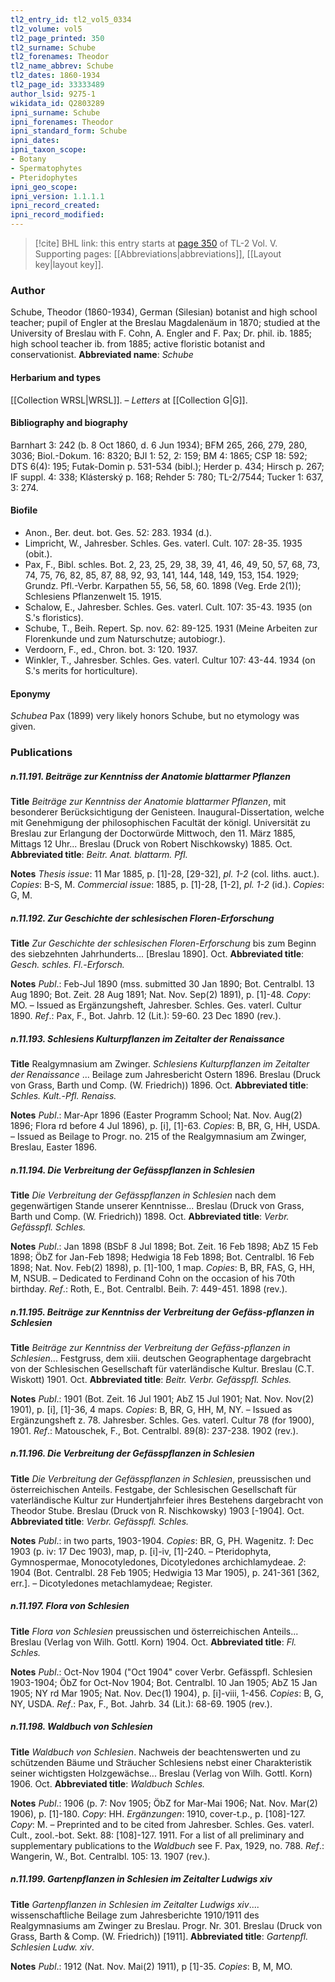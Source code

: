 ```yaml
---
tl2_entry_id: tl2_vol5_0334
tl2_volume: vol5
tl2_page_printed: 350
tl2_surname: Schube
tl2_forenames: Theodor
tl2_name_abbrev: Schube
tl2_dates: 1860-1934
tl2_page_id: 33333489
author_lsid: 9275-1
wikidata_id: Q2803289
ipni_surname: Schube
ipni_forenames: Theodor
ipni_standard_form: Schube
ipni_dates: 
ipni_taxon_scope: 
- Botany
- Spermatophytes
- Pteridophytes
ipni_geo_scope: 
ipni_version: 1.1.1.1
ipni_record_created: 
ipni_record_modified:
---
```



> [!cite] BHL link: this entry starts at [page 350](https://www.biodiversitylibrary.org/page/33333489) of TL-2 Vol. V.
> Supporting pages: [[Abbreviations|abbreviations]], [[Layout key|layout key]].

### Author

Schube, Theodor (1860-1934), German (Silesian) botanist and high school teacher; pupil of Engler at the Breslau Magdalenäum in 1870; studied at the University of Breslau with F. Cohn, A. Engler and F. Pax; Dr. phil. ib. 1885; high school teacher ib. from 1885; active floristic botanist and conservationist. 
**Abbreviated name**: *Schube*

#### Herbarium and types

[[Collection WRSL|WRSL]]. – *Letters* at [[Collection G|G]].

#### Bibliography and biography

Barnhart 3: 242 (b. 8 Oct 1860, d. 6 Jun 1934); BFM 265, 266, 279, 280, 3036; Biol.-Dokum. 16: 8320; BJI 1: 52, 2: 159; BM 4: 1865; CSP 18: 592; DTS 6(4): 195; Futak-Domin p. 531-534 (bibl.); Herder p. 434; Hirsch p. 267; IF suppl. 4: 338; Klásterský p. 168; Rehder 5: 780; TL-2/7544; Tucker 1: 637, 3: 274.

#### Biofile

- Anon., Ber. deut. bot. Ges. 52: 283. 1934 (d.).
- Limpricht, W., Jahresber. Schles. Ges. vaterl. Cult. 107: 28-35. 1935 (obit.).
- Pax, F., Bibl. schles. Bot. 2, 23, 25, 29, 38, 39, 41, 46, 49, 50, 57, 68, 73, 74, 75, 76, 82, 85, 87, 88, 92, 93, 141, 144, 148, 149, 153, 154. 1929; Grundz. Pfl.-Verbr. Karpathen 55, 56, 58, 60. 1898 (Veg. Erde 2(1)); Schlesiens Pflanzenwelt 15. 1915.
- Schalow, E., Jahresber. Schles. Ges. vaterl. Cult. 107: 35-43. 1935 (on S.'s floristics).
- Schube, T., Beih. Repert. Sp. nov. 62: 89-125. 1931 (Meine Arbeiten zur Florenkunde und zum Naturschutze; autobiogr.).
- Verdoorn, F., ed., Chron. bot. 3: 120. 1937.
- Winkler, T., Jahresber. Schles. Ges. vaterl. Cultur 107: 43-44. 1934 (on S.'s merits for horticulture).

#### Eponymy

*Schubea* Pax (1899) very likely honors Schube, but no etymology was given.

### Publications

##### n.11.191. Beiträge zur Kenntniss der Anatomie blattarmer Pflanzen

**Title**
*Beiträge zur Kenntniss der Anatomie blattarmer Pflanzen*, mit besonderer Berücksichtigung der Genisteen. Inaugural-Dissertation, welche mit Genehmigung der philosophischen Facultät der königl. Universität zu Breslau zur Erlangung der Doctorwürde Mittwoch, den 11. März 1885, Mittags 12 Uhr... Breslau (Druck von Robert Nischkowsky) 1885. Oct.
**Abbreviated title**: *Beitr. Anat. blattarm. Pfl.*

**Notes**
*Thesis issue*: 11 Mar 1885, p. \[1\]-28, \[29-32\], *pl. 1-2* (col. liths. auct.). *Copies*: B-S, M.
*Commercial issue*: 1885, p. \[1\]-28, \[1-2\], *pl. 1-2* (id.). *Copies*: G, M.

##### n.11.192. Zur Geschichte der schlesischen Floren-Erforschung

**Title**
*Zur Geschichte der schlesischen Floren-Erforschung* bis zum Beginn des siebzehnten Jahrhunderts... \[Breslau 1890\]. Oct.
**Abbreviated title**: *Gesch. schles. Fl.*-*Erforsch.*

**Notes**
*Publ*.: Feb-Jul 1890 (mss. submitted 30 Jan 1890; Bot. Centralbl. 13 Aug 1890; Bot. Zeit. 28 Aug 1891; Nat. Nov. Sep(2) 1891), p. \[1\]-48. *Copy*: MO. – Issued as Ergänzungsheft, Jahresber. Schles. Ges. vaterl. Cultur 1890.
*Ref*.: Pax, F., Bot. Jahrb. 12 (Lit.): 59-60. 23 Dec 1890 (rev.).

##### n.11.193. Schlesiens Kulturpflanzen im Zeitalter der Renaissance

**Title**
Realgymnasium am Zwinger. *Schlesiens Kulturpflanzen im Zeitalter der Renaissance* ... Beilage zum Jahresbericht Ostern 1896. Breslau (Druck von Grass, Barth und Comp. (W. Friedrich)) 1896. Oct.
**Abbreviated title**: *Schles. Kult.*-*Pfl. Renaiss.*

**Notes**
*Publ*.: Mar-Apr 1896 (Easter Programm School; Nat. Nov. Aug(2) 1896; Flora rd before 4 Jul 1896), p. \[i\], \[1\]-63. *Copies*: B, BR, G, HH, USDA. – Issued as Beilage to Progr. no. 215 of the Realgymnasium am Zwinger, Breslau, Easter 1896.

##### n.11.194. Die Verbreitung der Gefässpflanzen in Schlesien

**Title**
*Die Verbreitung der Gefässpflanzen in Schlesien* nach dem gegenwärtigen Stande unserer Kenntnisse... Breslau (Druck von Grass, Barth und Comp. (W. Friedrich)) 1898. Oct.
**Abbreviated title**: *Verbr. Gefässpfl. Schles.*

**Notes**
*Publ*.: Jan 1898 (BSbF 8 Jul 1898; Bot. Zeit. 16 Feb 1898; AbZ 15 Feb 1898; ÖbZ for Jan-Feb 1898; Hedwigia 18 Feb 1898; Bot. Centralbl. 16 Feb 1898; Nat. Nov. Feb(2) 1898), p. \[1\]-100, 1 map. *Copies*: B, BR, FAS, G, HH, M, NSUB. – Dedicated to Ferdinand Cohn on the occasion of his 70th birthday.
*Ref*.: Roth, E., Bot. Centralbl. Beih. 7: 449-451. 1898 (rev.).

##### n.11.195. Beiträge zur Kenntniss der Verbreitung der Gefäss-pflanzen in Schlesien

**Title**
*Beiträge zur Kenntniss der Verbreitung der Gefäss-pflanzen in Schlesien*... Festgruss, dem xiii. deutschen Geographentage dargebracht von der Schlesischen Gesellschaft für vaterländische Kultur. Breslau (C.T. Wiskott) 1901. Oct.
**Abbreviated title**: *Beitr. Verbr. Gefässpfl. Schles.*

**Notes**
*Publ*.: 1901 (Bot. Zeit. 16 Jul 1901; AbZ 15 Jul 1901; Nat. Nov. Nov(2) 1901), p. \[i\], \[1\]-36, 4 maps. *Copies*: B, BR, G, HH, M, NY. – Issued as Ergänzungsheft z. 78. Jahresber. Schles. Ges. vaterl. Cultur 78 (for 1900), 1901.
*Ref*.: Matouschek, F., Bot. Centralbl. 89(8): 237-238. 1902 (rev.).

##### n.11.196. Die Verbreitung der Gefässpflanzen in Schlesien

**Title**
*Die Verbreitung der Gefässpflanzen in Schlesien*, preussischen und österreichischen Anteils. Festgabe, der Schlesischen Gesellschaft für vaterländische Kultur zur Hundertjahrfeier ihres Bestehens dargebracht von Theodor Stube. Breslau (Druck von R. Nischkowsky) 1903 \[-1904\]. Oct.
**Abbreviated title**: *Verbr. Gefässpfl. Schles.*

**Notes**
*Publ*.: in two parts, 1903-1904. *Copies*: BR, G, PH. Wagenitz.
*1*: Dec 1903 (p. iv: 17 Dec 1903), map, p. \[i\]-iv, \[1\]-240. – Pteridophyta, Gymnospermae, Monocotyledones, Dicotyledones archichlamydeae.
*2*: 1904 (Bot. Centralbl. 28 Feb 1905; Hedwigia 13 Mar 1905), p. 241-361 \[362, err.\]. – Dicotyledones metachlamydeae; Register.

##### n.11.197. Flora von Schlesien

**Title**
*Flora von Schlesien* preussischen und österreichischen Anteils... Breslau (Verlag von Wilh. Gottl. Korn) 1904. Oct.
**Abbreviated title**: *Fl. Schles.*

**Notes**
*Publ*.: Oct-Nov 1904 ("Oct 1904" cover Verbr. Gefässpfl. Schlesien 1903-1904; ÖbZ for Oct-Nov 1904; Bot. Centralbl. 10 Jan 1905; AbZ 15 Jan 1905; NY rd Mar 1905; Nat. Nov. Dec(1) 1904), p. \[i\]-viii, 1-456. *Copies*: B, G, NY, USDA.
*Ref*.: Pax, F., Bot. Jahrb. 34 (Lit.): 68-69. 1905 (rev.).

##### n.11.198. Waldbuch von Schlesien

**Title**
*Waldbuch von Schlesien*. Nachweis der beachtenswerten und zu schützenden Bäume und Sträucher Schlesiens nebst einer Charakteristik seiner wichtigsten Holzgewächse... Breslau (Verlag von Wilh. Gottl. Korn) 1906. Oct.
**Abbreviated title**: *Waldbuch Schles.*

**Notes**
*Publ*.:
1906 (p. 7: Nov 1905; ÖbZ for Mar-Mai 1906; Nat. Nov. Mar(2) 1906), p. \[1\]-180.
*Copy*: HH.
*Ergänzungen*: 1910, cover-t.p., p. \[108\]-127. *Copy*: M. – Preprinted and to be cited from Jahresber. Schles. Ges. vaterl. Cult., zool.-bot. Sekt. 88: \[108\]-127. 1911. For a list of all preliminary and supplementary publications to the *Waldbuch* see F. Pax, 1929, no. 788.
*Ref*.: Wangerin, W., Bot. Centralbl. 105: 13. 1907 (rev.).

##### n.11.199. Gartenpflanzen in Schlesien im Zeitalter Ludwigs xiv

**Title**
*Gartenpflanzen in Schlesien im Zeitalter Ludwigs xiv*.... wissenschaftliche Beilage zum Jahresberichte 1910/1911 des Realgymnasiums am Zwinger zu Breslau. Progr. Nr. 301. Breslau (Druck von Grass, Barth & Comp. (W. Friedrich)) \[1911\].
**Abbreviated title**: *Gartenpfl. Schlesien Ludw. xiv*.

**Notes**
*Publ*.: 1912 (Nat. Nov. Mai(2) 1911), p \[1\]-35. *Copies*: B, M, MO.


